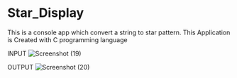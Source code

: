 # Star_Display
This is a console app which convert a string to star pattern. 
This Application is Created with C programming language



INPUT
![Screenshot (19)](https://user-images.githubusercontent.com/90507563/158065892-637a7f9e-10b9-457c-86e4-ce889b0b05b8.png)



OUTPUT
![Screenshot (20)](https://user-images.githubusercontent.com/90507563/158065896-cbcbe0a3-b6b3-49ce-8e67-8eb3c12063d9.png)
